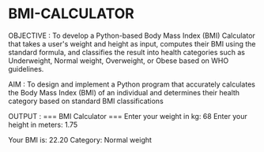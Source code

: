# BMI-CALCULATOR

OBJECTIVE :
To develop a Python-based Body Mass Index (BMI) Calculator that takes a user's weight and height as input, computes their BMI using the standard formula, and classifies the result into health categories such as Underweight, Normal weight, Overweight, or Obese based on WHO guidelines.

AIM :
To design and implement a Python program that accurately calculates the Body Mass Index (BMI) of an individual and determines their health category based on standard BMI classifications

OUTPUT :
=== BMI Calculator ===
Enter your weight in kg: 68
Enter your height in meters: 1.75

Your BMI is: 22.20
Category: Normal weight
